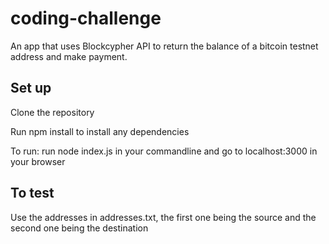 # coding-challenge
An app that uses Blockcypher API to return the balance of a bitcoin testnet address and make payment.

## Set up

Clone the repository

Run npm install to install any dependencies

To run: run node index.js in your commandline and go to localhost:3000 in your browser

## To test

Use the addresses in addresses.txt, the first one being the source and the second one being the destination
